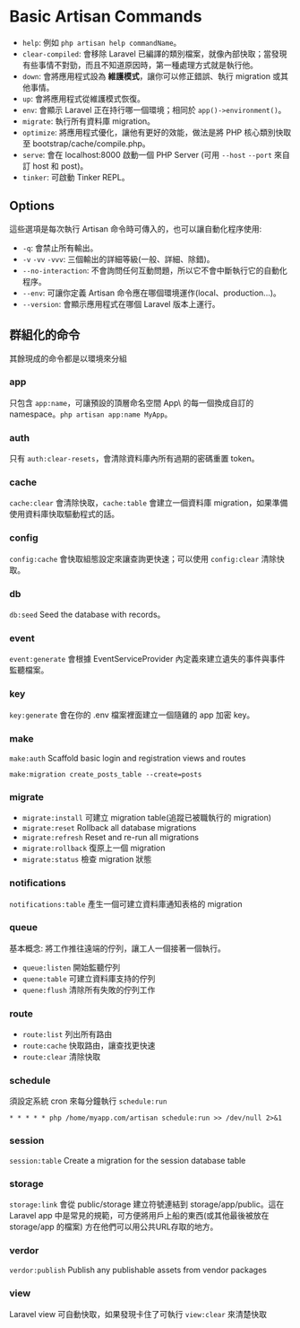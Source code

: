 # Basic Artisan Commands

- `help`: 例如 `php artisan help commandName`。
- `clear-compiled`: 會移除 Laravel 已編譯的類別檔案，就像內部快取；當發現有些事情不對勁，而且不知道原因時，第一種處理方式就是執行他。
- `down`: 會將應用程式設為 **維護模式**，讓你可以修正錯誤、執行 migration 或其他事情。
- `up`: 會將應用程式從維護模式恢復。
- `env`: 會顯示 Laravel 正在持行哪一個環境；相同於 `app()->environment()`。
- `migrate`: 執行所有資料庫 migration。
- `optimize`: 將應用程式優化，讓他有更好的效能，做法是將 PHP 核心類別快取至 bootstrap/cache/compile.php。
- `serve`: 會在 localhost:8000 啟動一個 PHP Server (可用 `--host` `--port` 來自訂 host 和 post)。
- `tinker`: 可啟動 Tinker REPL。

## Options

這些選項是每次執行 Artisan 命令時可傳入的，也可以讓自動化程序使用:

- `-q`: 會禁止所有輸出。
- `-v` `-vv` `-vvv`: 三個輸出的詳細等級(一般、詳細、除錯)。
- `--no-interaction`: 不會詢問任何互動問題，所以它不會中斷執行它的自動化程序。
- `--env`: 可讓你定義 Artisan 命令應在哪個環境運作(local、production...)。
- `--version`: 會顯示應用程式在哪個 Laravel 版本上運行。

## 群組化的命令

其餘現成的命令都是以環境來分組

### app

只包含 `app:name`，可讓預設的頂層命名空間 App\ 的每一個換成自訂的 namespace。`php artisan app:name MyApp`。

### auth

只有 `auth:clear-resets`，會清除資料庫內所有過期的密碼重置 token。

### cache

`cache:clear` 會清除快取，`cache:table` 會建立一個資料庫 migration，如果準備使用資料庫快取驅動程式的話。

### config

`config:cache` 會快取組態設定來讓查詢更快速；可以使用 `config:clear` 清除快取。

### db

`db:seed` Seed the database with records。

### event

`event:generate` 會根據 EventServiceProvider 內定義來建立遺失的事件與事件監聽檔案。

### key

`key:generate` 會在你的 .env 檔案裡面建立一個隨雞的 app 加密 key。

### make

`make:auth` Scaffold basic login and registration views and routes

`make:migration create_posts_table --create=posts`

### migrate

- `migrate:install` 可建立 migration table(追蹤已被職執行的 migration)
- `migrate:reset` Rollback all database migrations
- `migrate:refresh` Reset and re-run all migrations
- `migrate:rollback` 復原上一個 migration
- `migrate:status` 檢查 migration 狀態

### notifications

`notifications:table` 產生一個可建立資料庫通知表格的 migration

### queue

基本概念: 將工作推往遠端的佇列，讓工人一個接著一個執行。

- `queue:listen` 開始監聽佇列
- `quene:table` 可建立資料庫支持的佇列
- `quene:flush` 清除所有失敗的佇列工作

### route

- `route:list` 列出所有路由
- `route:cache` 快取路由，讓查找更快速
- `route:clear` 清除快取

### schedule

須設定系統 cron 來每分鐘執行 `schedule:run`

```
* * * * * php /home/myapp.com/artisan schedule:run >> /dev/null 2>&1
```

### session

`session:table` Create a migration for the session database table

### storage

`storage:link` 會從 public/storage 建立符號連結到 storage/app/public。這在 Laravel app 中是常見的規範，可方便將用戶上船的東西(或其他最後被放在 storage/app 的檔案) 方在他們可以用公共URL存取的地方。

### verdor

`verdor:publish` Publish any publishable assets from vendor packages

### view

Laravel view 可自動快取，如果發現卡住了可執行 `view:clear` 來清楚快取

